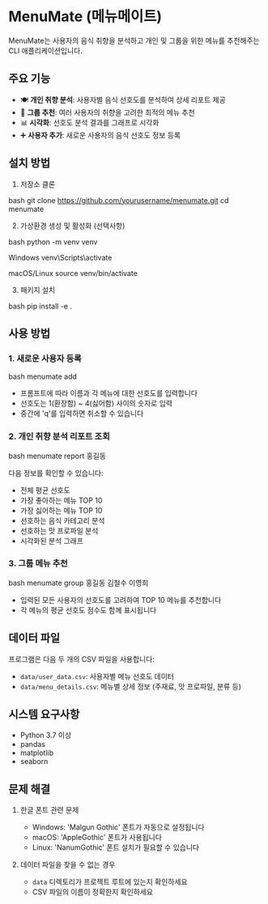 # MenuMate (메뉴메이트)

MenuMate는 사용자의 음식 취향을 분석하고 개인 및 그룹을 위한 메뉴를 추천해주는 CLI 애플리케이션입니다.

## 주요 기능

- 🍽️ **개인 취향 분석**: 사용자별 음식 선호도를 분석하여 상세 리포트 제공
- 👥 **그룹 추천**: 여러 사용자의 취향을 고려한 최적의 메뉴 추천
- 📊 **시각화**: 선호도 분석 결과를 그래프로 시각화
- ➕ **사용자 추가**: 새로운 사용자의 음식 선호도 정보 등록

## 설치 방법

1. 저장소 클론

bash
git clone https://github.com/yourusername/menumate.git
cd menumate

2. 가상환경 생성 및 활성화 (선택사항)

bash
python -m venv venv

Windows
venv\Scripts\activate

macOS/Linux
source venv/bin/activate

3. 패키지 설치

bash
pip install -e .

## 사용 방법

### 1. 새로운 사용자 등록

bash
menumate add

- 프롬프트에 따라 이름과 각 메뉴에 대한 선호도를 입력합니다
- 선호도는 1(환장함) ~ 4(싫어함) 사이의 숫자로 입력
- 중간에 'q'를 입력하면 취소할 수 있습니다

### 2. 개인 취향 분석 리포트 조회

bash
menumate report 홍길동

다음 정보를 확인할 수 있습니다:
- 전체 평균 선호도
- 가장 좋아하는 메뉴 TOP 10
- 가장 싫어하는 메뉴 TOP 10
- 선호하는 음식 카테고리 분석
- 선호하는 맛 프로파일 분석
- 시각화된 분석 그래프

### 3. 그룹 메뉴 추천

bash
menumate group 홍길동 김철수 이영희

- 입력된 모든 사용자의 선호도를 고려하여 TOP 10 메뉴를 추천합니다
- 각 메뉴의 평균 선호도 점수도 함께 표시됩니다

## 데이터 파일

프로그램은 다음 두 개의 CSV 파일을 사용합니다:
- `data/user_data.csv`: 사용자별 메뉴 선호도 데이터
- `data/menu_details.csv`: 메뉴별 상세 정보 (주재료, 맛 프로파일, 분류 등)

## 시스템 요구사항

- Python 3.7 이상
- pandas
- matplotlib
- seaborn

## 문제 해결

1. 한글 폰트 관련 문제
   - Windows: 'Malgun Gothic' 폰트가 자동으로 설정됩니다
   - macOS: 'AppleGothic' 폰트가 사용됩니다
   - Linux: 'NanumGothic' 폰트 설치가 필요할 수 있습니다

2. 데이터 파일을 찾을 수 없는 경우
   - `data` 디렉토리가 프로젝트 루트에 있는지 확인하세요
   - CSV 파일의 이름이 정확한지 확인하세요








